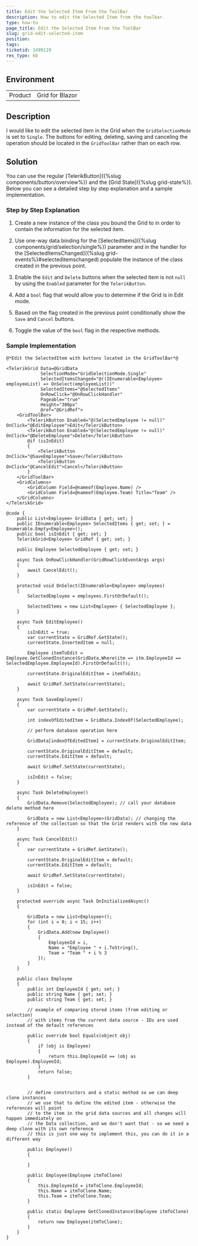 ```yaml
---
title: Edit the Selected Item From the ToolBar
description: How to edit the Selected Item from the toolbar.
type: how-to
page_title: Edit the Selected Item From the ToolBar
slug: grid-edit-selected-item
position: 
tags: 
ticketid: 1499119
res_type: kb
---
```


## Environment
<table>
	<tbody>
		<tr>
			<td>Product</td>
			<td>Grid for Blazor</td>
		</tr>
	</tbody>
</table>


## Description

I would like to edit the selected item in the Grid when the `GridSelectionMode` is set to `Single`. The buttons for editing, deleting, saving and canceling the operation should be located in the `GridToolBar` rather than on each row.

## Solution

You can use the regular [TelerikButton]({%slug components/button/overview%}) and the [Grid State]({%slug grid-state%}). Below you can see a detailed step by step explanation and a sample implementation.

### Step by Step Explanation

1. Create a new instance of the class you bound the Grid to in order to contain the information for the selected item.

1. Use one-way data binding for the [SelectedItems]({%slug components/grid/selection/single%}) parameter and in the handler for the [SelectedItemsChanged]({%slug grid-events%}#selecteditemschanged) populate the instance of the class created in the previous point.

1. Enable the `Edit` and `Delete` buttons when the selected item is not `null` by using the `Enabled` parameter for the `TelerikButton`.

1. Add a `bool` flag that would allow you to determine if the Grid is in Edit mode.

1. Based on the flag created in the previous point conditionally show the `Save` and `Cancel` buttons.

1. Toggle the value of the `bool` flag in the respective methods.


### Sample Implementation

````CSHTML
@*Edit the SelectedItem with buttons located in the GridToolBar*@

<TelerikGrid Data=@GridData
             SelectionMode="GridSelectionMode.Single"
             SelectedItemsChanged="@((IEnumerable<Employee> employeeList) => OnSelect(employeeList))"
             SelectedItems="@SelectedItems"
             OnRowClick="@OnRowClickHandler"
             Pageable="true"
             Height="300px"
             @ref="@GridRef">
    <GridToolBar>
        <TelerikButton Enabled="@(SelectedEmployee != null)" OnClick="@EditEmployee">Edit</TelerikButton>
        <TelerikButton Enabled="@(SelectedEmployee != null)" OnClick="@DeleteEmployee">Delete</TelerikButton>
        @if (isInEdit)
        {
            <TelerikButton OnClick="@SaveEmployee">Save</TelerikButton>
            <TelerikButton OnClick="@CancelEdit">Cancel</TelerikButton>
        }
    </GridToolBar>
    <GridColumns>
        <GridColumn Field=@nameof(Employee.Name) />
        <GridColumn Field=@nameof(Employee.Team) Title="Team" />
    </GridColumns>
</TelerikGrid>

@code {
    public List<Employee> GridData { get; set; }
    public IEnumerable<Employee> SelectedItems { get; set; } = Enumerable.Empty<Employee>();
    public bool isInEdit { get; set; }
    TelerikGrid<Employee> GridRef { get; set; }

    public Employee SelectedEmployee { get; set; }

    async Task OnRowClickHandler(GridRowClickEventArgs args)
    {
        await CancelEdit();
    }

    protected void OnSelect(IEnumerable<Employee> employees)
    {
        SelectedEmployee = employees.FirstOrDefault();

        SelectedItems = new List<Employee> { SelectedEmployee };
    }

    async Task EditEmployee()
    {
        isInEdit = true;
        var currentState = GridRef.GetState();
        currentState.InsertedItem = null;

        Employee itemToEdit = Employee.GetClonedInstance(GridData.Where(itm => itm.EmployeeId == SelectedEmployee.EmployeeId).FirstOrDefault());

        currentState.OriginalEditItem = itemToEdit;

        await GridRef.SetState(currentState);
    }

    async Task SaveEmployee()
    {
        var currentState = GridRef.GetState();

        int indexOfEditedItem = GridData.IndexOf(SelectedEmployee);

        // perform database operation here

        GridData[indexOfEditedItem] = currentState.OriginalEditItem;

        currentState.OriginalEditItem = default;
        currentState.EditItem = default;

        await GridRef.SetState(currentState);

        isInEdit = false;
    }

    async Task DeleteEmployee()
    {
        GridData.Remove(SelectedEmployee); // call your database delete method here

        GridData = new List<Employee>(GridData); // changing the reference of the collection so that the Grid renders with the new data
    }

    async Task CancelEdit()
    {
        var currentState = GridRef.GetState();

        currentState.OriginalEditItem = default;
        currentState.EditItem = default;

        await GridRef.SetState(currentState);

        isInEdit = false;
    }

    protected override async Task OnInitializedAsync()
    {

        GridData = new List<Employee>();
        for (int i = 0; i < 15; i++)
        {
            GridData.Add(new Employee()
            {
                EmployeeId = i,
                Name = "Employee " + i.ToString(),
                Team = "Team " + i % 3
            });
        }
    }

    public class Employee
    {
        public int EmployeeId { get; set; }
        public string Name { get; set; }
        public string Team { get; set; }
        
        // example of comparing stored items (from editing or selection)
        // with items from the current data source - IDs are used instead of the default references

        public override bool Equals(object obj)
        {
            if (obj is Employee)
            {
                return this.EmployeeId == (obj as Employee).EmployeeId;
            }
            return false;
        }


        // define constructors and a static method so we can deep clone instances
        // we use that to define the edited item - otherwise the references will point
        // to the item in the grid data sources and all changes will happen immediately on
        // the Data collection, and we don't want that - so we need a deep clone with its own reference
        // this is just one way to implement this, you can do it in a different way
        
        public Employee()
        {

        }

        public Employee(Employee itmToClone)
        {
            this.EmployeeId = itmToClone.EmployeeId;
            this.Name = itmToClone.Name;
            this.Team = itmToClone.Team;
        }

        public static Employee GetClonedInstance(Employee itmToClone)
        {
            return new Employee(itmToClone);
        }
    }
}
````
